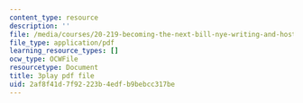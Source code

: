 ```yaml
---
content_type: resource
description: ''
file: /media/courses/20-219-becoming-the-next-bill-nye-writing-and-hosting-the-educational-show-january-iap-2015/2af8f41d7f92223b4edfb9bebcc317be_SAQxC4DHic0.pdf
file_type: application/pdf
learning_resource_types: []
ocw_type: OCWFile
resourcetype: Document
title: 3play pdf file
uid: 2af8f41d-7f92-223b-4edf-b9bebcc317be
---
```

